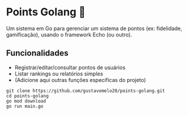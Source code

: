 # Points Golang 🎯

Um sistema em Go para gerenciar um sistema de pontos (ex: fidelidade, gamificação), usando o framework Echo (ou outro).

## Funcionalidades

- Registrar/editar/consultar pontos de usuários
- Listar rankings ou relatórios simples
- (Adicione aqui outras funções específicas do projeto)


```text
git clone https://github.com/gustavomelo20/points-golang.git
cd points-golang
go mod download
go run main.go
```

